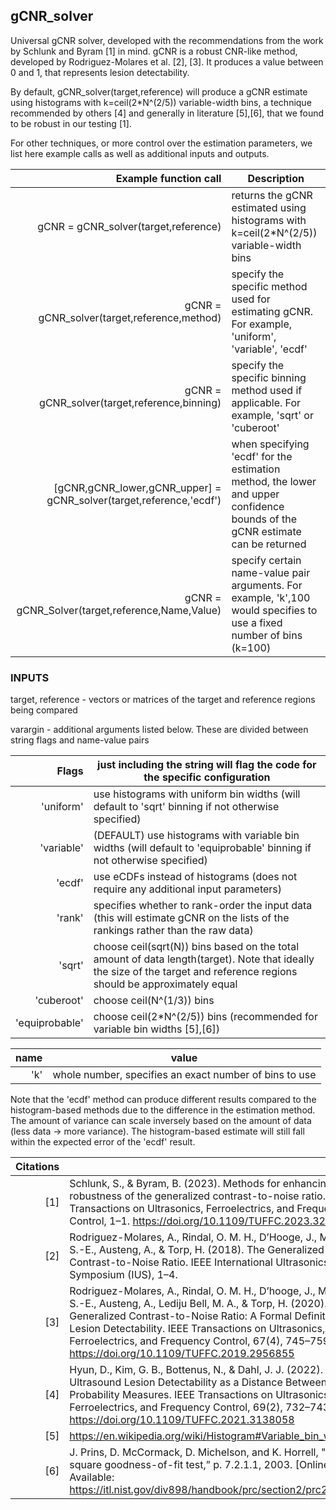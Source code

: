 ## gCNR_solver
<summary>Universal gCNR solver, developed with the recommendations from the work by Schlunk and Byram [1] in mind. gCNR is a robust CNR-like method, developed by Rodriguez-Molares et al. [2], [3]. It produces a value between 0 and 1, that represents lesion detectability.</summary>

By default, gCNR_solver(target,reference) will produce a gCNR estimate using histograms with k=ceil(2*N^(2/5)) variable-width bins, a technique recommended by others [4] and generally in literature [5],[6], that we found to be robust in our testing [1].

For other techniques, or more control over the estimation parameters, we list here example calls as well as additional inputs and outputs.

| Example function call | Description |
|----------------------:|-------------|
|gCNR = gCNR_solver(target,reference) | returns the gCNR estimated using histograms with k=ceil(2*N^(2/5)) variable-width bins|
|gCNR = gCNR_solver(target,reference,method) | specify the specific method used for estimating gCNR. For example, 'uniform', 'variable', 'ecdf'|
|gCNR = gCNR_solver(target,reference,binning) | specify the specific binning method used if applicable. For example, 'sqrt' or 'cuberoot'|
|[gCNR,gCNR_lower,gCNR_upper] = gCNR_solver(target,reference,'ecdf') | when specifying 'ecdf' for the estimation method, the lower and upper confidence bounds of the gCNR estimate can be returned|
|gCNR = gCNR_Solver(target,reference,Name,Value) | specify certain name-value pair arguments. For example, 'k',100 would specifies to use a fixed number of bins (k=100)|

### INPUTS 
target, reference - vectors or matrices of the target and reference regions being compared

varargin          - additional arguments listed below. These are divided between string flags and name-value pairs

|Flags         | just including the string will flag the code for the specific configuration|
|-------------:|---------------------------------------------------------------------------------------------------|
|'uniform'     | use histograms with uniform bin widths (will default to 'sqrt' binning if not otherwise specified)|
|'variable'    | (DEFAULT) use histograms with variable bin widths (will default to 'equiprobable' binning if not otherwise specified)|
|'ecdf'        | use eCDFs instead of histograms (does not require any additional input parameters)|
|'rank'        | specifies whether to rank-order the input data (this will estimate gCNR on the lists of the rankings rather than the raw data)|
|'sqrt'        | choose ceil(sqrt(N)) bins based on the total amount of data length(target). Note that ideally the size of the target and reference regions should be approximately equal|
|'cuberoot'    | choose ceil(N^(1/3)) bins|
|'equiprobable'| choose ceil(2*N^(2/5)) bins (recommended for variable bin widths [5],[6])|

| name | value |
|-----:|-------|
| 'k' | whole number, specifies an exact number of bins to use|

Note that the 'ecdf' method can produce different results compared to the histogram-based methods due to the difference in the estimation method.
The amount of variance can scale inversely based on the amount of data (less data -> more variance). The histogram-based estimate will still
fall within the expected error of the 'ecdf' result.

| Citations | |
|----------:|-|
|[1]| Schlunk, S., & Byram, B. (2023). Methods for enhancing the robustness of the generalized contrast-to-noise ratio. IEEE Transactions on Ultrasonics, Ferroelectrics, and Frequency Control, 1–1. https://doi.org/10.1109/TUFFC.2023.3289157|
|[2]| Rodriguez-Molares, A., Rindal, O. M. H., D’Hooge, J., Måsøy, S.-E., Austeng, A., & Torp, H. (2018). The Generalized Contrast-to-Noise Ratio. IEEE International Ultrasonics Symposium (IUS), 1–4.|
|[3]| Rodriguez-Molares, A., Rindal, O. M. H., D’hooge, J., Masoy, S.-E., Austeng, A., Lediju Bell, M. A., & Torp, H. (2020). The Generalized Contrast-to-Noise Ratio: A Formal Definition for Lesion Detectability. IEEE Transactions on Ultrasonics, Ferroelectrics, and Frequency Control, 67(4), 745–759. https://doi.org/10.1109/TUFFC.2019.2956855|
|[4]| Hyun, D., Kim, G. B., Bottenus, N., & Dahl, J. J. (2022). Ultrasound Lesion Detectability as a Distance Between Probability Measures. IEEE Transactions on Ultrasonics, Ferroelectrics, and Frequency Control, 69(2), 732–743. https://doi.org/10.1109/TUFFC.2021.3138058|
|[5]| https://en.wikipedia.org/wiki/Histogram#Variable_bin_widths|
|[6]| J. Prins, D. McCormack, D. Michelson, and K. Horrell, "Chi-square goodness-of-fit test,” p. 7.2.1.1, 2003. [Online]. Available: https://itl.nist.gov/div898/handbook/prc/section2/prc211.htm|
